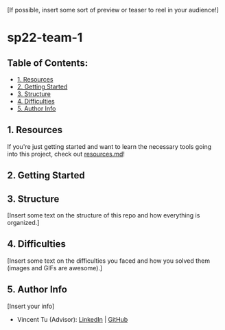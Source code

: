 [If possible, insert some sort of preview or teaser to reel in your audience!]

# sp22-team-1

## Table of Contents:
- [1. Resources](https://github.com/alckasoc/sp22-team-1/blob/main/README.md#1-resources)
- [2. Getting Started](https://github.com/alckasoc/sp22-team-1/blob/main/README.md#2-getting-started)
- [3. Structure](https://github.com/alckasoc/sp22-team-1/blob/main/README.md#3-structure)
- [4. Difficulties](https://github.com/alckasoc/sp22-team-1/blob/main/README.md#4-difficulties)
- [5. Author Info](https://github.com/alckasoc/sp22-team-1/blob/main/README.md#5-author-info)

## 1. Resources

If you're just getting started and want to learn the necessary tools going into this project, check out [resources.md](https://github.com/alckasoc/sp22-team-1/blob/main/resources.md)!

## 2. Getting Started

## 3. Structure

[Insert some text on the structure of this repo and how everything is organized.]

## 4. Difficulties

[Insert some text on the difficulties you faced and how you solved them (images and GIFs are awesome).]

## 5. Author Info

[Insert your info]

- Vincent Tu (Advisor):            [LinkedIn](https://www.linkedin.com/in/vincent-tu-422b18208/) | [GitHub](https://github.com/alckasoc)


